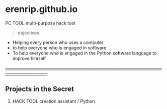 # erenrip.github.io
PC TOOL multi-purpose hack tool
> objectives

- Helping every person who uses a computer
- to help everyone who is engaged in software
- To help everyone who is engaged in the Python software language to improve himself

~~___________________________________________________________________________________________________~~
## Projects in the Secret
1. HACK TOOL creation assistant / Python
